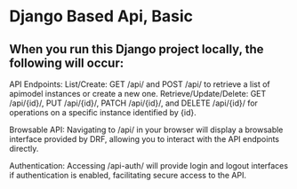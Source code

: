 # Django Based Api, Basic

## When you run this Django project locally, the following will occur:

  API Endpoints:
      List/Create: GET /api/ and POST /api/ to retrieve a list of apimodel instances or create a new one.
      Retrieve/Update/Delete: GET /api/{id}/, PUT /api/{id}/, PATCH /api/{id}/, and DELETE /api/{id}/ for operations on a specific instance identified by {id}.

  Browsable API:
      Navigating to /api/ in your browser will display a browsable interface provided by DRF, allowing you to interact with the API endpoints directly.

  Authentication:
      Accessing /api-auth/ will provide login and logout interfaces if authentication is enabled, facilitating secure access to the API.
